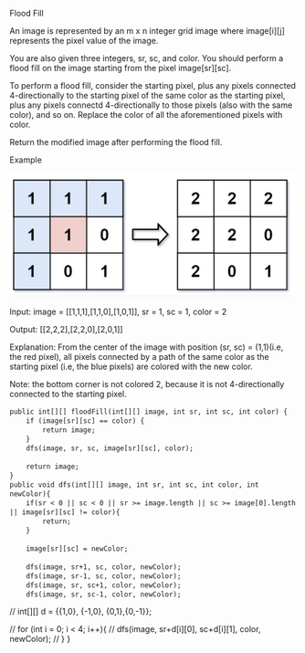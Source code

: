 Flood Fill

An image is represented by an m x n integer grid image where image[i][j] represents the pixel value of the image.

You are also given three integers, sr, sc, and color. You should perform a flood fill on the image starting from the pixel image[sr][sc].

To perform a flood fill, consider the starting pixel, plus any pixels connected 4-directionally to the starting pixel of the same color as the starting pixel, plus any pixels connectd 4-directionally to those pixels (also with the same color), and so on. Replace the color of all the aforementioned pixels with color.

Return the modified image after performing the flood fill.

Example


![title](/image.png)


Input: image = [[1,1,1],[1,1,0],[1,0,1]], sr = 1, sc = 1, color = 2

Output: [[2,2,2],[2,2,0],[2,0,1]]

Explanation: From the center of the image with position (sr, sc) = (1,1)(i.e, the red pixel), all pixels connected by a path of the same color as the starting pixel (i.e, the blue pixels) are colored with the new color. 

Note: the bottom corner is not colored 2, because it is not 4-directionally connected to the starting pixel.


    public int[][] floodFill(int[][] image, int sr, int sc, int color) {
        if (image[sr][sc] == color) {
            return image;
        }
        dfs(image, sr, sc, image[sr][sc], color);
        
        return image;
    }
    public void dfs(int[][] image, int sr, int sc, int color, int newColor){
        if(sr < 0 || sc < 0 || sr >= image.length || sc >= image[0].length || image[sr][sc] != color){
            return;
        }
        
        image[sr][sc] = newColor;

        dfs(image, sr+1, sc, color, newColor);
        dfs(image, sr-1, sc, color, newColor);
        dfs(image, sr, sc+1, color, newColor);
        dfs(image, sr, sc-1, color, newColor);
        
//         int[][] d = {{1,0}, {-1,0}, {0,1},{0,-1}};
        
//         for (int i = 0; i < 4; i++){
//             dfs(image, sr+d[i][0], sc+d[i][1], color, newColor);
//         }
    }
